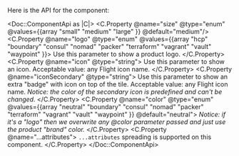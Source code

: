 Here is the API for the component:

<Doc::ComponentApi as |C|>
  <C.Property @name="size" @type="enum" @values={{array "small" "medium" "large" }} @default="medium"/>
  <C.Property @name="logo" @type="enum" @values={{array "hcp" "boundary" "consul" "nomad" "packer" "terraform" "vagrant" "vault" "waypoint" }}>
    Use this parameter to show a product logo.
  </C.Property>
  <C.Property @name="icon" @type="string">
    Use this parameter to show an icon. Acceptable value: any Flight icon name.
  </C.Property>
  <C.Property @name="iconSecondary" @type="string">
    Use this parameter to show an extra "badge" with icon on top of the tile. Acceptable value: any Flight icon name. _Notice: the color of the secondary icon is predefined and can't be changed._
  </C.Property>
  <C.Property @name="color" @type="enum" @values={{array "neutral" "boundary" "consul" "nomad" "packer" "terraform" "vagrant" "vault" "waypoint" }} @default="neutral">
    _Notice: if it's a "logo" then we overwrite any @color parameter passed and just use the product "brand" color._
  </C.Property>
  <C.Property @name="...attributes">
    `...attributes` spreading is supported on this component.
  </C.Property>
</Doc::ComponentApi>